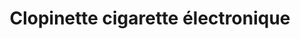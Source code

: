 ---
title: "Clopinette cigarette électronique"
url: /guipavas/clopinette-cigarette-electronique/
shop: E-Zigaretten
---